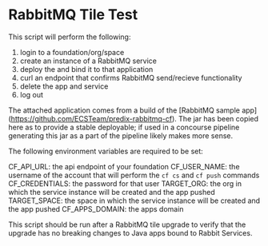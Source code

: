 # RabbitMQ Tile Test

This script will perform the following:

1.  login to a foundation/org/space
1.  create an instance of a RabbitMQ service
1.  deploy the and bind it to that application
1.  curl an endpoint that confirms RabbitMQ send/recieve functionality
1.  delete the app and service
1.  log out


The attached application comes from a build of the [RabbitMQ sample app] (https://github.com/ECSTeam/predix-rabbitmq-cf).  The jar has been copied here as to provide a stable deployable; if used in a concourse pipeline generating this jar as a part of the pipeline likely makes more sense.

The following environment variables are required to be set:

CF_API_URL:  the api endpoint of your foundation
CF_USER_NAME:  the username of the account that will perform the `cf cs` and `cf push` commands
CF_CREDENTIALS: the password for that user
TARGET_ORG:  the org in which the service instance will be created and the app pushed
TARGET_SPACE:  the space in which the service instance will be created and the app pushed
CF_APPS_DOMAIN:  the apps domain 

This script should be run after a RabbitMQ tile upgrade to verify that the upgrade has no breaking changes to Java apps bound to Rabbit Services.
